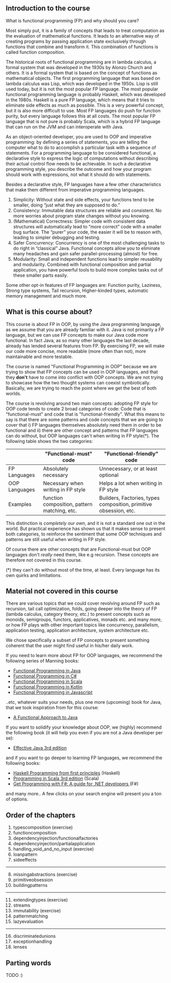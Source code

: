 ## Introduction to the course

What is functional programming (FP) and why should you care?

Most simply put, it is a family of concepts that leads to treat computation as the evaluation of mathematical functions.
It leads to an alternative way of creating programs by passing application state exclusively through functions that
combine and transform it. This combination of functions is called function composition.

The historical roots of functional programming are in lambda calculus, a formal system that was developed in the 1930s
by Alonzo Church and others. It is a formal system that is based on the concept of functions as mathematical objects.
The first programming language that was based on lambda calculus was Lisp, which was developed in the 1950s.
Lisp is still used today, but it is not the most popular FP language. The most popular functional
programming language is probably Haskell, which was developed in the 1980s. Haskell is a pure FP
language, which means that it tries to eliminate side effects as much as possible. This is a very powerful concept, but it is also more
difficult to use. Most FP languages do push for function purity, but every language follows this at all costs. 
The most popular FP language that is not pure is probably Scala, which is a hybrid FP language that can run on the JVM
and can interoperate with Java.

As an object-oriented developer, you are used to OOP and imperative programming:
by defining a series of statements, you are telling the computer what to do
to accomplish a particular task with a sequence of statements.
For a programming language to be considered functional, a declarative style
to express the logic of computations without describing their actual control flow
needs to be achievable. In such a declarative programming style, you describe the
outcome and how your program should work with expressions, not what it should
do with statements.

Besides a declarative style, FP languages have a few other
characteristics that make them different from imperative programming languages.

1. Simplicity: Without state and side effects, your functions tend to be smaller, doing “just what they are supposed to do.”
2. Consistency: Immutable data structures are reliable and consistent. No more worries about program state changes without you knowing.
3. (Mathematical) Correctness: Simpler code with consistent data structures will automatically lead to “more correct” code with a smaller bug surface. The “purer” your code, the easier it will be to reason with, leading to simpler debugging and testing.
4. Safer Concurrency: Concurrency is one of the most challenging tasks to do right in “classical” Java. Functional concepts allow you to eliminate many headaches and gain safer parallel-processing (almost) for free.
5. Modularity: Small and independent functions lead to simpler reusability and modularity. Combined with functional composition and partial application, you have powerful tools to build more complex tasks out of these smaller parts easily.

Some other opt-in features of FP languages are:
Function purity, Laziness, Strong type systems, Tail recursion, Higher-kinded types, automatic memory management and much more.

## What is this course about?

This course is about FP in OOP, by using the Java programming language, as we assume that you are already familiar with it.
Java is not primarily a FP language, but we can use FP concepts to make our Java code more functional.
In fact Java, as so many other languages the last decade, already has lended several features from FP. By exercising FP, we will make our code more concise,
more readable (more often than not), more maintainable and more testable.

The course is named "Functional Programming in OOP" because we are trying to show
that FP concepts can be used in OOP languages, and that they
**don't** have to come into conflict with OOP concepts. We are not trying to
showcase how the two thought systems can coexist symbiotically. Basically, we are
trying to reach the point where we get the best of both worlds.

The course is revolving around two main concepts: adopting FP style for OOP code
tends to create 2 broad categories of code: Code that is "functional-must" and code
that is "functional-friendly". What this means to say is that there are some patterns and
code concepts that we are going to cover that i) FP languages themselves absolutely need them
in order to be functional and ii) there are other concept and patterns that FP languages can do without, but 
OOP languages can't when writing in FP style(*). The following table shows the two categories:

|               | "Functional-must" code                       | "Functional-friendly" code                                        |
|---------------|----------------------------------------------|-------------------------------------------------------------------|
| FP Languages  | Absolutely necessary                         | Unnecessary, or at least optional                                 |
| OOP Languages | Necessary when writing in FP style           | Helps a lot when writing in FP style                              |
| Examples      | function composition, pattern matching, etc. | Builders, Factories, types composition, primitive obsession, etc. |

This distinction is *completely our own*, and it is not a standard one out in the world. But practical experience has shown us that
it makes sense to present both categories, to reinforce the sentiment that some OOP techniques and patterns are still useful
when writing in FP style. 

Of course there are other concepts that are Functional-must but OOP languages don't *really* need them, like e.g recursion.
These concepts are therefore not covered in this course.

(*) they can't do without most of the time, at least. Every language has its own quirks and limitations.

## Material not covered in this course
There are various topics that we could cover revolving around FP such as
recursion, tail call optimization, folds, going deeper into the theory of FP (lambda calculus, category theory, etc.) to present concepts such as monoids, semigroups, functors, applicatives, monads etc. and many more, 
or how FP plays with other important topics like concurrency, parallelism, application testing, application architecture, system architecture etc.

We chose specifically a subset of FP concepts to present something coherent that the user might find useful in his/her daily work.

If you need to learn more about FP for OOP languages, we recommend the following series of Manning books:

* [Functional Programming in Java](https://www.manning.com/books/functional-programming-in-java)
* [Functional Programming in C#](https://www.manning.com/books/functional-programming-in-c-sharp)
* [Functional Programming in Scala](https://www.manning.com/books/functional-programming-in-scala)
* [Functional Programming in Kotlin](https://www.manning.com/books/functional-programming-in-kotlin)
* [Functional Programming in Javascript](https://www.manning.com/books/functional-programming-in-javascript)

..etc, whatever suits your needs, plus one more (upcoming) book for Java, that we took inspiration from for this course:
* [A Functional Approach to Java](https://learning.oreilly.com/library/view/a-functional-approach/9781098109912/)

If you want to solidify your knowledge about OOP, we (highly) recommend the following book 
(it will help you even if you are not a Java developer per se):
* [Effective Java 3rd edition](https://www.amazon.com/Effective-Java-Joshua-Bloch/dp/0134685997)

and if you want to go deeper to learning FP languages, we recommend the following books:
* [Haskell Programming from first principles](https://haskellbook.com/) (Haskell)
* [Programming in Scala 3rd edition](https://www.amazon.com/Programming-Scala-Martin-Odersky/dp/0981531644) (Scala)
* [Get Programming with F#: A guide for .NET developers ](https://www.amazon.com.au/Get-Programming-guide-NET-developers/dp/1617293997) (F#)

and many more.. A few clicks on your search engine will present you a ton of options. 

## Order of the chapters

1. typescomposition (exercise)
2. functioncomposition
3. dependencyinjection/functionalfactories
4. dependencyinjection/partialapplication
5. handling_void_and_no_input (exercise)
6. loanpattern
7. sideeffects

---

8. missingabstractions (exercise)
9. primitiveobsession
10. buildingpatterns

---

11. extendingtypes (exercise)
12. streams
13. immutability (exercise)
14. patternmatching
15. lazyevaluation

---

16. discriminatedunions
17. exceptionhandling
18. lenses

## Parting words

TODO :) 